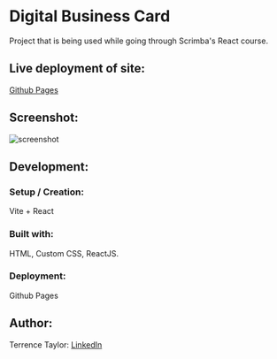 # Digital Business Card
Project that is being used while going through Scrimba's React course.

## Live deployment of site: 
[Github Pages](https://terrytaylor01.github.io/digital-business-card-react/)

## Screenshot:
![screenshot](https://i.imgur.com/AzNgNu4.png)

## Development:
### Setup / Creation: 
Vite + React
### Built with: 
HTML, Custom CSS, ReactJS.
### Deployment:
Github Pages

## Author:
Terrence Taylor: [LinkedIn](https://www.linkedin.com/in/terrence-taylor-863ab71a7/)
